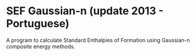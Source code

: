 # SEF Gaussian-n (update 2013 - Portuguese)
A program to calculate Standard Enthalpies of Formation using Gaussian-n composite energy methods. 
